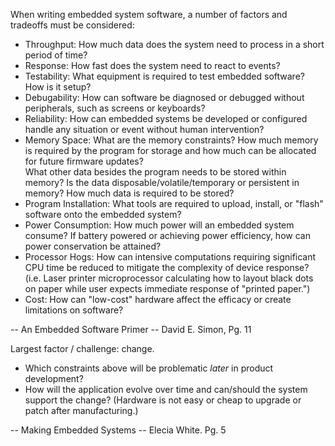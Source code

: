 When writing embedded system software, a number of factors and tradeoffs must be considered:
- Throughput: How much data does the system need to process in a short period of time? 
- Response: How fast does the system need to react to events? 
- Testability: What equipment is required to test embedded software? How is it setup?  
- Debugability: How can software be diagnosed or debugged without peripherals, such as screens or keyboards?  
- Reliability: How can embedded systems be developed or configured handle any situation or event without human intervention?
- Memory Space: What are the memory constraints? How much memory is required by the program for storage and how much can be allocated for future firmware updates?  
  What other data besides the program needs to be stored within memory? Is the data disposable/volatile/temporary or persistent in memory? 
  How much data is required to be stored?  
- Program Installation: What tools are required to upload, install, or "flash" software onto the embedded system?  
- Power Consumption: How much power will an embedded system consume? If battery powered or achieving power efficiency, how can power conservation be attained? 
- Processor Hogs: How can intensive computations requiring significant CPU time be reduced to mitigate the complexity of device response? (i.e. Laser printer microprocessor calculating how to layout black dots on paper while user expects immediate response of "printed paper.") 
- Cost: How can "low-cost" hardware affect the efficacy or create limitations on software?    

-- An Embedded Software Primer -- David E. Simon, Pg. 11 

Largest factor / challenge: change.
- Which constraints above will be problematic *later* in product development? 
- How will the application evolve over time and can/should the system support the change? (Hardware is not easy or cheap to upgrade or patch after manufacturing.)  

-- Making Embedded Systems -- Elecia White. Pg. 5
